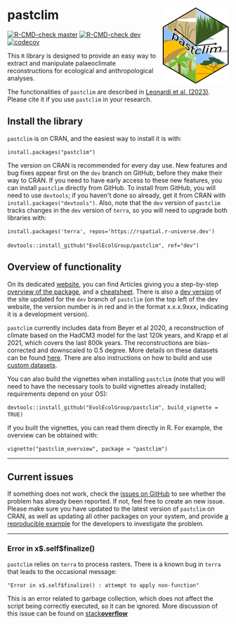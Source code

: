 # pastclim <img src="./man/figures/logo.png" align="right" width="150"/>

<!-- badges: start -->

[![R-CMD-check
master](https://img.shields.io/github/checks-status/EvolEcolGroup/pastclim/master?label=master&logo=GitHub)](https://github.com/EvolEcolGroup/pastclim/actions/workflows/R-CMD-check.yaml)
[![R-CMD-check
dev](https://img.shields.io/github/checks-status/EvolEcolGroup/pastclim/dev?label=dev&logo=GitHub)](https://github.com/EvolEcolGroup/pastclim/actions/workflows/R-CMD-check.yaml)
[![codecov](https://codecov.io/gh/EvolEcolGroup/pastclim/branch/master/graph/badge.svg?token=NflUsWlnQR)](https://app.codecov.io/gh/EvolEcolGroup/pastclim)

<!-- badges: end -->

This `R` library is designed to provide an easy way to extract and
manipulate palaeoclimate reconstructions for ecological and
anthropological analyses.

The functionalities of `pastclim` are described in [Leonardi et al.
(2023)](https://doi.org/10.1111/ecog.06481). Please cite it if you use
`pastclim` in your research.

## Install the library

`pastclim` is on CRAN, and the easiest way to install it is with:

```         
install.packages("pastclim")
```

The version on CRAN is recommended for every day use. New features and
bug fixes appear first on the `dev` branch on GitHub, before they make
their way to CRAN. If you need to have early access to these new
features, you can install `pastclim` directly from GitHub. To install
from GitHub, you will need to use `devtools`; if you haven't done so
already, get it from CRAN with `install.packages("devtools")`. Also,
note that the `dev` version of `pastclim` tracks changes in the `dev`
version of `terra`, so you will need to upgrade both libraries with:

```         
install.packages('terra', repos='https://rspatial.r-universe.dev')

devtools::install_github("EvolEcolGroup/pastclim", ref="dev")
```

## Overview of functionality

On its dedicated [website](https://evolecolgroup.github.io/pastclim/),
you can find Articles giving you a step-by-step [overview of the
package](https://evolecolgroup.github.io/pastclim/articles/a0_pastclim_overview.html),
and a
[cheatsheet](https://evolecolgroup.github.io/pastclim/pastclim_cheatsheet.pdf).
There is also a [dev
version](https://evolecolgroup.github.io/pastclim/dev/) of the site
updated for the `dev` branch of `pastclim` (on the top left of the dev
website, the version number is in red and in the format x.x.x.9xxx,
indicating it is a development version).

`pastclim` currently includes data from Beyer et al 2020, a reconstruction
of climate based on the HadCM3 model for the last 120k years, and Krapp
et al 2021, which covers the last 800k years. The reconstructions are
bias-corrected and downscaled to 0.5 degree. More details on these
datasets can be found
[here](https://evolecolgroup.github.io/pastclim/articles/a1_available_datasets.html).
There are also instructions on how to build and use [custom
datasets](https://evolecolgroup.github.io/pastclim/articles/a2_custom_datasets.html).

You can also build the vignettes when installing `pastclim` (note that
you will need to have the necessary tools to build vignettes already
installed; requirements depend on your OS):

```         
devtools::install_github("EvolEcolGroup/pastclim", build_vignette = TRUE)
```

If you built the vignettes, you can read them directly in R. For
example, the overview can be obtained with:

```         
vignette("pastclim_overview", package = "pastclim")
```

------------------------------------------------------------------------

## Current issues

If something does not work, check the [issues on
GitHub](https://github.com/EvolEcolGroup/pastclim/issues) to see whether
the problem has already been reported. If not, feel free to create an
new issue. Please make sure you have updated to the latest version of
`pastclim` on CRAN, as well as updating all other packages on your
system, and provide [a reproducible
example](https://stackoverflow.com/questions/5963269/how-to-make-a-great-r-reproducible-example)
for the developers to investigate the problem.

------------------------------------------------------------------------

### Error in x\$.self\$finalize()

`pastclim` relies on `terra` to process rasters. There is a known bug in
`terra` that leads to the occasional message:

```         
"Error in x$.self$finalize() : attempt to apply non-function"
```

This is an error related to garbage collection, which does not affect
the script being correctly executed, so it can be ignored. More
discussion of this issue can be found on
[stack**overflow**](https://stackoverflow.com/questions/61598340/why-does-rastertopoints-generate-an-error-on-first-call-but-not-second)
